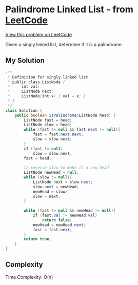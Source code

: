 # Palindrome Linked List - from [LeetCode](https://leetcode.com)
[View this problem on LeetCode](https://leetcode.com/problems/palindrome-linked-list/description/)

Given a singly linked list, determine if it is a palindrome.

## My Solution
```java
/**
 * Definition for singly-linked list.
 * public class ListNode {
 *     int val;
 *     ListNode next;
 *     ListNode(int x) { val = x; }
 * }
 */
class Solution {
    public boolean isPalindrome(ListNode head) {
        ListNode fast = head;
        ListNode slow = head;
        while (fast != null && fast.next != null){
            fast = fast.next.next;
            slow = slow.next;
        }
        if (fast != null)
            slow = slow.next;
        fast = head;
        
        // reverse slow to make it a new head
        ListNode newHead = null;
        while (slow != null){
            ListNode next = slow.next;
            slow.next = newHead;
            newHead = slow;
            slow = next;
        }
        
        while (fast != null && newHead != null){
            if (fast.val != newHead.val)
                return false;
            newHead = newHead.next;
            fast = fast.next;
        }
        return true;
    }
}
```

## Complexity
Time Complexity: O(n)